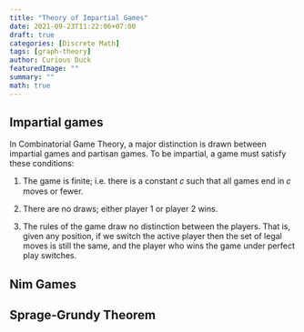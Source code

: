 ```yaml
---
title: "Theory of Impartial Games"
date: 2021-09-23T11:22:06+07:00
draft: true
categories: [Discrete Math]
tags: [graph-theory]
author: Curious Duck
featuredImage: ""
summary: ""
math: true
---
```


## Impartial games

In Combinatorial Game Theory, a major distinction is drawn between impartial games and partisan games. To be impartial, a game must satisfy these conditions:

1. The game is finite; i.e. there is a constant 𝑐 such that all games end in 𝑐 moves or fewer.

2. There are no draws; either player 1 or player 2 wins.

3. The rules of the game draw no distinction between the players. That is, given any position, if we switch the active player then the set of legal moves is still the same, and the player who wins the game under perfect play switches.


## Nim Games

## Sprage-Grundy Theorem
